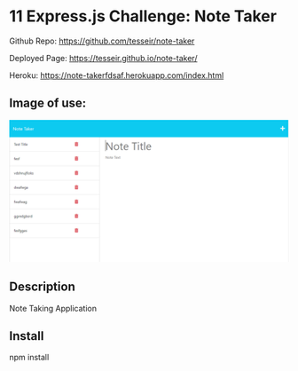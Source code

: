 # 11 Express.js Challenge: Note Taker 

Github Repo: https://github.com/tesseir/note-taker

Deployed Page: https://tesseir.github.io/note-taker/

Heroku: https://note-takerfdsaf.herokuapp.com/index.html

## Image of use:

![image of use](https://raw.githubusercontent.com/tesseir/note-taker/main/assets/Capture.PNG)

## Description

Note Taking Application

## Install 

npm install
